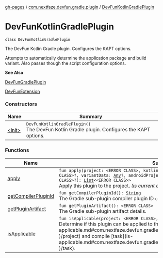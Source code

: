 [gh-pages](../../index.md) / [com.nextfaze.devfun.gradle.plugin](../index.md) / [DevFunKotlinGradlePlugin](./index.md)

# DevFunKotlinGradlePlugin

`class DevFunKotlinGradlePlugin`

The DevFun Kotlin Gradle plugin. Configures the KAPT options.

Attempts to automatically determine the application package and build variant.
Also passes though the script configuration options.

**See Also**

[DevFunGradlePlugin](../-dev-fun-gradle-plugin/index.md)

[DevFunExtension](../-dev-fun-extension/index.md)

### Constructors

| Name | Summary |
|---|---|
| [&lt;init&gt;](-init-.md) | `DevFunKotlinGradlePlugin()`<br>The DevFun Kotlin Gradle plugin. Configures the KAPT options. |

### Functions

| Name | Summary |
|---|---|
| [apply](apply.md) | `fun apply(project: <ERROR CLASS>, kotlinCompile: <ERROR CLASS>, javaCompile: <ERROR CLASS>?, variantData: `[`Any`](https://kotlinlang.org/api/latest/jvm/stdlib/kotlin/-any/index.html)`?, androidProjectHandler: `[`Any`](https://kotlinlang.org/api/latest/jvm/stdlib/kotlin/-any/index.html)`?, kotlinCompilation: <ERROR CLASS>?): `[`List`](https://kotlinlang.org/api/latest/jvm/stdlib/kotlin.collections/-list/index.html)`<<ERROR CLASS>>`<br>Apply this plugin to the project. *(is current a NOP due to never receiving first variant bug?)* |
| [getCompilerPluginId](get-compiler-plugin-id.md) | `fun getCompilerPluginId(): `[`String`](https://kotlinlang.org/api/latest/jvm/stdlib/kotlin/-string/index.html)<br>The Gradle sub-plugin compiler plugin ID `com.nextfaze.devfun`. |
| [getPluginArtifact](get-plugin-artifact.md) | `fun getPluginArtifact(): <ERROR CLASS>`<br>The Gradle sub-plugin artifact details. |
| [isApplicable](is-applicable.md) | `fun isApplicable(project: <ERROR CLASS>, task: <ERROR CLASS>): `[`Boolean`](https://kotlinlang.org/api/latest/jvm/stdlib/kotlin/-boolean/index.html)<br>Determine if this plugin can be applied to this [project](is-applicable.md#com.nextfaze.devfun.gradle.plugin.DevFunKotlinGradlePlugin$isApplicable(, )/project) and compile [task](is-applicable.md#com.nextfaze.devfun.gradle.plugin.DevFunKotlinGradlePlugin$isApplicable(, )/task). |
